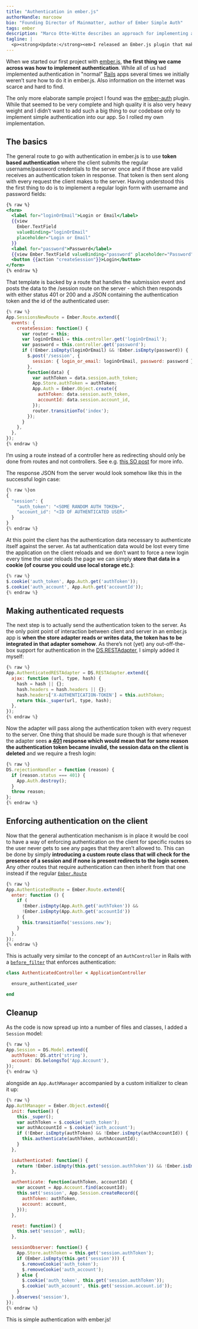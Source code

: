 ```yaml
---
title: "Authentication in ember.js"
authorHandle: marcoow
bio: "Founding Director of Mainmatter, author of Ember Simple Auth"
tags: ember
description: "Marco Otte-Witte describes an approach for implementing a session mechanism, authentication and authorization in Ember.js applications."
tagline: |
  <p><strong>Update:</strong><em>I released an Ember.js plugin that makes it very easy to implement an authentication system as described in this post: <a href="/blog/2013/10/09/embersimpleauth">Ember.SimpleAuth</a>.</em></p> <p><strong>Update:</strong> <em>After I wrote this I found out that it’s actually not the best approach to implement authentication in Ember.js… There are some things missing and some other things can be done in a much simpler way. <a href="/blog/2013/08/08/better-authentication-in-emberjs" title="(better) authnetication with ember.js">I wrote a summary of the (better) authentication mechanism we moved to.</a></em></p> <p><em>I’m using the latest (as of mid June 2013) <a href="https://github.com/emberjs/ember.js">ember</a>/<a href="https://github.com/emberjs/data">ember-data</a>/<a href="https://github.com/wycats/handlebars.js">handlebars</a> code directly from the respective github repositories in this example.</em></p>
---
```


When we started our first project with [ember.js](http://emberjs.com), **the first thing we came across was how to implement authentication**. While all of us had implemented authentication in "normal" [Rails](http://rubyonrails.org) apps several times we initially weren’t sure how to do it in ember.js. Also information on the internet was scarce and hard to find.

The only more elaborate sample project I found was the [ember-auth](https://github.com/heartsentwined/ember-auth) plugin. While that seemed to be very complete and high quality it is also very heavy weight and I didn’t want to add such a big thing to our codebase only to implement simple authentication into our app. So I rolled my own implementation.

## The basics

The general route to go with authentication in ember.js is to use **token based authentication** where the client submits the regular username/password credentials to the server once and if those are valid receives an authentication token in response. That token is then sent along with every request the client makes to the server. Having understood this the first thing to do is to implement a regular login form with username and password fields:

```hbs
{% raw %}
<form>
  <label for="loginOrEmail">Login or Email</label>
  {{view
    Ember.TextField
    valueBinding="loginOrEmail"
    placeholder="Login or Email"
  }}
  <label for="password">Password</label>
  {{view Ember.TextField valueBinding="password" placeholder="Password"}}
  <button {{action "createSession"}}>Login</button>
</form>
{% endraw %}
```

That template is backed by a route that handles the submission event and posts the data to the /session route on the server - which then responds with either status 401 or 200 and a JSON containing the authentication token and the id of the authenticated user:

<!-- prettier-ignore -->
```js
{% raw %}
App.SessionsNewRoute = Ember.Route.extend({
  events: {
    createSession: function() {
      var router = this;
      var loginOrEmail = this.controller.get('loginOrEmail');
      var password = this.controller.get('password');
      if (!Ember.isEmpty(loginOrEmail) && !Ember.isEmpty(password)) {
        $.post('/session', {
          session: { login_or_email: loginOrEmail, password: password },
        },
        function(data) {
          var authToken = data.session.auth_token;
          App.Store.authToken = authToken;
          App.Auth = Ember.Object.create({
            authToken: data.session.auth_token,
            accountId: data.session.account_id,
          });
          router.transitionTo('index');
        });
      }
    },
  },
});
{% endraw %}
```

I’m using a route instead of a controller here as redirecting should only be done from routes and not controllers. See e.g. [this SO post](http://stackoverflow.com/questions/11552417/emberjs-how-to-transition-to-a-router-from-a-controllers-action/11555014#11555014) for more info.

The response JSON from the server would look somehow like this in the successful login case:

```js
{% raw %}on
{
  "session": {
    "auth_token": "<SOME RANDOM AUTH TOKEN>",
    "account_id": "<ID OF AUTHENTICATED USER>"
  }
}
{% endraw %}
```

At this point the client has the authentication data necessary to authenticate itself against the server. As tat authentication data would be lost every time the application on the client reloads and we don’t want to force a new login every time the user reloads the page we can simply **store that data in a cookie (of course you could use local storage etc.)**:

```js
{% raw %}
$.cookie('auth_token', App.Auth.get('authToken'));
$.cookie('auth_account', App.Auth.get('accountId'));
{% endraw %}
```

## Making authenticated requests

The next step is to actually send the authentication token to the server. As the only point point of interaction between client and server in an ember.js app is **when the store adapter reads or writes data, the token has to be integrated in that adapter somehow**. As there’s not (yet) any out-off-the-box support for authentication in the [DS.RESTAdapter](https://github.com/emberjs/data/blob/v3.9.0/addon/adapters/rest.js), I simply added it myself:

```js
{% raw %}
App.AuthenticatedRESTAdapter = DS.RESTAdapter.extend({
  ajax: function (url, type, hash) {
    hash = hash || {};
    hash.headers = hash.headers || {};
    hash.headers['X-AUTHENTICATION-TOKEN'] = this.authToken;
    return this._super(url, type, hash);
  },
});
{% endraw %}
```

Now the adapter will pass along the authentication token with every request to the server. One thing that should be made sure though is that whenever the adapter sees **a [401](https://en.wikipedia.org/wiki/List_of_HTTP_status_codes#401) response which would mean that for some reason the authentication token became invalid, the session data on the client is deleted** and we require a fresh login:

```js
{% raw %}
DS.rejectionHandler = function (reason) {
  if (reason.status === 401) {
    App.Auth.destroy();
  }
  throw reason;
};
{% endraw %}
```

## Enforcing authentication on the client

Now that the general authentication mechanism is in place it would be cool to have a way of enforcing authentication on the client for specific routes so the user never gets to see any pages that they aren’t allowed to. This can be done by simply **introducing a custom route class that will check for the presence of a session and if none is present redirects to the login screen**. Any other routes that require authentication can then inherit from that one instead if the regular [`Ember.Route`](http://emberjs.com/api/classes/Ember.Route.html)

```js
{% raw %}
App.AuthenticatedRoute = Ember.Route.extend({
  enter: function () {
    if (
      !Ember.isEmpty(App.Auth.get('authToken')) &&
      !Ember.isEmpty(App.Auth.get('accountId'))
    ) {
      this.transitionTo('sessions.new');
    }
  },
});
{% endraw %}
```

This is actually very similar to the concept of an `AuthController` in Rails with a [`before_filter`](http://api.rubyonrails.org/classes/AbstractController/Callbacks/ClassMethods.html#method-i-before_filter) that enforces authentication:

```rb
class AuthenticatedController < ApplicationController

  ensure_authenticated_user

end
```

## Cleanup

As the code is now spread up into a number of files and classes, I added a `Session` model:

```js
{% raw %}
App.Session = DS.Model.extend({
  authToken: DS.attr('string'),
  account: DS.belongsTo('App.Account'),
});
{% endraw %}
```

alongside an `App.AuthManager` accompanied by a custom initializer to clean it up:

<!-- prettier-ignore -->
```js
{% raw %}
App.AuthManager = Ember.Object.extend({
  init: function() {
    this._super();
    var authToken = $.cookie('auth_token');
    var authAccountId = $.cookie('auth_account');
    if (!Ember.isEmpty(authToken) && !Ember.isEmpty(authAccountId)) {
      this.authenticate(authToken, authAccountId);
    }
  },

  isAuthenticated: function() {
    return !Ember.isEmpty(this.get('session.authToken')) && !Ember.isEmpty(this.get('session.account'));
  },

  authenticate: function(authToken, accountId) {
    var account = App.Account.find(accountId);
    this.set('session', App.Session.createRecord({
      authToken: authToken,
      account: account,
    }));
  },

  reset: function() {
    this.set('session', null);
  },

  sessionObserver: function() {
    App.Store.authToken = this.get('session.authToken');
    if (Ember.isEmpty(this.get('session'))) {
      $.removeCookie('auth_token');
      $.removeCookie('auth_account');
    } else {
      $.cookie('auth_token', this.get('session.authToken'));
      $.cookie('auth_account', this.get('session.account.id'));
    }
  }.observes('session'),
});
{% endraw %}
```

This is simple authentication with ember.js!
